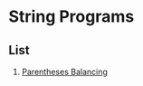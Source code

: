 # String Programs

## List
1. [Parentheses Balancing](/Strings/Programs/List/ParenthesesBalancing.py)

